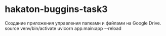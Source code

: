 # hakaton-buggins-task3
Создание приложения управления папками и файлами на Google Drive.
source venv/bin/activate
uvicorn app.main:app --reload